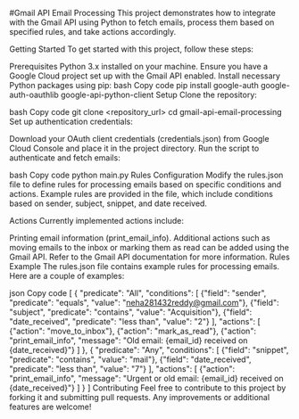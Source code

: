 #Gmail API Email Processing
This project demonstrates how to integrate with the Gmail API using Python to fetch emails, process them based on specified rules, and take actions accordingly.

Getting Started
To get started with this project, follow these steps:

Prerequisites
Python 3.x installed on your machine.
Ensure you have a Google Cloud project set up with the Gmail API enabled.
Install necessary Python packages using pip:
bash
Copy code
pip install google-auth google-auth-oauthlib google-api-python-client
Setup
Clone the repository:

bash
Copy code
git clone <repository_url>
cd gmail-api-email-processing
Set up authentication credentials:

Download your OAuth client credentials (credentials.json) from Google Cloud Console and place it in the project directory.
Run the script to authenticate and fetch emails:

bash
Copy code
python main.py
Rules Configuration
Modify the rules.json file to define rules for processing emails based on specific conditions and actions. Example rules are provided in the file, which include conditions based on sender, subject, snippet, and date received.

Actions
Currently implemented actions include:

Printing email information (print_email_info).
Additional actions such as moving emails to the inbox or marking them as read can be added using the Gmail API. Refer to the Gmail API documentation for more information.
Rules Example
The rules.json file contains example rules for processing emails. Here are a couple of examples:

json
Copy code
[
    {
        "predicate": "All",
        "conditions": [
            {"field": "sender", "predicate": "equals", "value": "neha281432reddy@gmail.com"},
            {"field": "subject", "predicate": "contains", "value": "Acquisition"},
            {"field": "date_received", "predicate": "less than", "value": "2"}
        ],
        "actions": [
            {"action": "move_to_inbox"},
            {"action": "mark_as_read"},
            {"action": "print_email_info", "message": "Old email: {email_id} received on {date_received}"}
        ]
    },
    {
        "predicate": "Any",
        "conditions": [
            {"field": "snippet", "predicate": "contains", "value": "mail"},
            {"field": "date_received", "predicate": "less than", "value": "7"}
        ],
        "actions": [
            {"action": "print_email_info", "message": "Urgent or old email: {email_id} received on {date_received}"}
        ]
    }
]
Contributing
Feel free to contribute to this project by forking it and submitting pull requests. Any improvements or additional features are welcome!

